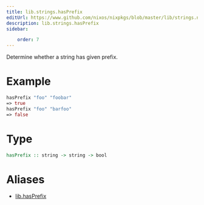 ```yaml
---
title: lib.strings.hasPrefix
editUrl: https://www.github.com/nixos/nixpkgs/blob/master/lib/strings.nix#L371C5
description: lib.strings.hasPrefix
sidebar:

    order: 7
---
```


Determine whether a string has given prefix.

# Example

```nix
hasPrefix "foo" "foobar"
=> true
hasPrefix "foo" "barfoo"
=> false
```

# Type

```haskell
hasPrefix :: string -> string -> bool
```


# Aliases

- [lib.hasPrefix](/reference/libhasPrefix)


